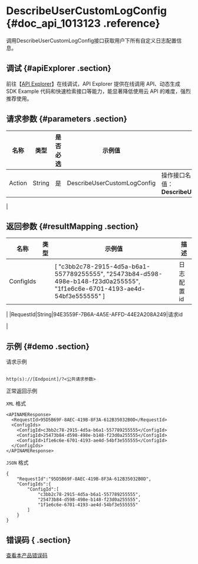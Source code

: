 # DescribeUserCustomLogConfig {#doc_api_1013123 .reference}

调用DescribeUserCustomLogConfig接口获取用户下所有自定义日志配置信息。

## 调试 {#apiExplorer .section}

前往【[API Explorer](https://api.aliyun.com/#product=Cdn&api=DescribeUserCustomLogConfig)】在线调试，API Explorer 提供在线调用 API、动态生成 SDK Example 代码和快速检索接口等能力，能显著降低使用云 API 的难度，强烈推荐使用。

## 请求参数 {#parameters .section}

|名称|类型|是否必选|示例值|描述|
|--|--|----|---|--|
|Action|String|是|DescribeUserCustomLogConfig|操作接口名，系统规定参数，取值：**DescribeUserCustomLogConfig**

 |

## 返回参数 {#resultMapping .section}

|名称|类型|示例值|描述|
|--|--|---|--|
|ConfigIds| |\[ "c3bb2c78-2915-4d5a-b6a1-557789255555", "25473b84-d598-498e-b148-f23d0a255555", "1f1e6c6e-6701-4193-ae4d-54bf3e555555" \]|日志配置id

 |
|RequestId|String|94E3559F-7B6A-4A5E-AFFD-44E2A208A249|请求id

 |

## 示例 {#demo .section}

请求示例

``` {#request_demo}

http(s)://[Endpoint]/?<公共请求参数>

```

正常返回示例

`XML` 格式

``` {#xml_return_success_demo}
<APINAMEResponse>
  <RequestId>95D5B69F-8AEC-419B-8F3A-612B35032B0D</RequestId>
  <ConfigIds>
    <ConfigId>c3bb2c78-2915-4d5a-b6a1-557789255555</ConfigId>
    <ConfigId>25473b84-d598-498e-b148-f23d0a255555</ConfigId>
    <ConfigId>1f1e6c6e-6701-4193-ae4d-54bf3e555555</ConfigId>
  </ConfigIds>
</APINAMEResponse>

```

`JSON` 格式

``` {#json_return_success_demo}
{
	"RequestId":"95D5B69F-8AEC-419B-8F3A-612B35032B0D",
	"ConfigIds":{
		"ConfigId":[
			"c3bb2c78-2915-4d5a-b6a1-557789255555",
			"25473b84-d598-498e-b148-f23d0a255555",
			"1f1e6c6e-6701-4193-ae4d-54bf3e555555"
		]
	}
}
```

## 错误码 { .section}

[查看本产品错误码](https://error-center.aliyun.com/status/product/Cdn)

